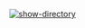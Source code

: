 [![show-directory](https://github.com/AlexeyKrop/githubbb-workflow/actions/workflows/show-directory.yml/badge.svg)](https://github.com/AlexeyKrop/githubbb-workflow/actions/workflows/show-directory.yml)
